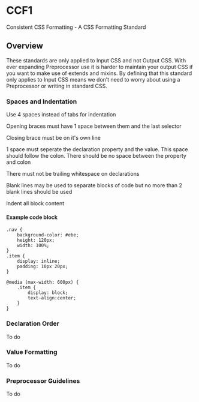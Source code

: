 # CCF1
Consistent CSS Formatting - A CSS Formatting Standard

## Overview
These standards are only applied to Input CSS and not Output CSS. With ever expanding Preprocessor use it is harder to maintain your output CSS if you want to make use of extends and mixins. By defining that this standard only applies to Input CSS means we don’t need to worry about using a Preprocessor or writing in standard CSS.

### Spaces and Indentation
Use 4 spaces instead of tabs for indentation

Opening braces must have 1 space between them and the last selector

Closing brace must be on it's own line

1 space must seperate the declaration property and the value. This space should follow the colon. There should be no space between the property and colon

There must not be trailing whitespace on declarations

Blank lines may be used to separate blocks of code but no more than 2 blank lines should be used

Indent all block content

#### Example code block
    .nav {
        background-color: #ebe;
        height: 120px;
        width: 100%;
    }
    .item {
        display: inline;
        padding: 10px 20px;
    }

    @media (max-width: 600px) {
        .item {
            display: block;
            text-align:center;
        }
    }

### Declaration Order
To do

### Value Formatting
To do

### Preprocessor Guidelines
To do